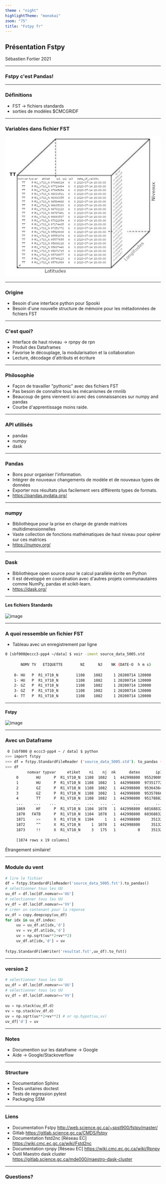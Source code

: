 ```yaml
---
theme : "night"
highlightTheme: "monokai"
zoom: "75"
title: "Fstpy fr"
---
```


## Présentation Fstpy
Sébastien Fortier 2021

---

### Fstpy c'est Pandas!

---

### Définitions
- FST -> fichiers standards
- sorties de modèles $CMCGRIDF 

---

### Variables dans fichier FST
![image](cube.jpg)

---

### Origine
- Besoin d'une interface python pour Spooki
- Besoin d'une nouvelle structure de mémoire pour les métadonnées de fichiers FST

---

### C'est quoi?
- Interface de haut niveau ->  rpnpy de rpn
- Produit des Dataframes
- Favorise le découplage, la modularisation et la collaboration
- Lecture, décodage d'attributs et écriture

---

### Philosophie
- Façon de travailler "pythonic" avec des fichiers FST 
- Pas besoin de connaître tous les mécanismes de rmnlib
- Beaucoup de gens viennent ici avec des connaissances sur numpy and pandas
- Courbe d'apprentissage moins raide.

---

### API utilisés
- pandas
- numpy
- dask


---

### Pandas
- Bons pour organiser l'information.
- Intégrer de nouveaux changements de modèle et de nouveaux types de données
- Exporter nos résultats plus facilement vers différents types de formats.
- <https://pandas.pydata.org/>

---

### numpy
- Bibliothèque pour la prise en charge de grande matrices multidimensionnelles
- Vaste collection de fonctions mathématiques de haut niveau pour opérer sur ces matrices
- <https://numpy.org/>
---

### Dask
- Bibliothèque open source pour le calcul parallèle écrite en Python
- Il est développé en coordination avec d'autres projets communautaires comme NumPy, pandas et scikit-learn.
- <https://dask.org/>

---

#### Les fichiers Standards
![image](https://encrypted-tbn0.gstatic.com/images?q=tbn:ANd9GcS8HAeOTkPIH4k7xO_7dlM8Ks9ecoEqlsr-zQ&usqp=CAU)

---

### A quoi ressemble un fichier FST
- Tableau avec un enregistrement par ligne

```bash
0 [sbf000@eccc3-ppp4 ~/data] $ voir -iment source_data_5005.std

       NOMV TV   ETIQUETTE        NI      NJ    NK (DATE-O  h m s)           IP1       IP2       IP3     DEET     NPAS  DTY   G   IG1   IG2   IG3   IG4

    0- HU   P  R1_V710_N        1108    1082     1 20200714 120000      95529009         6         0      300       72  f 16  Z 33792 77761     1     0
    1- HU   P  R1_V710_N        1108    1082     1 20200714 120000      97351772         6         0      300       72  f 16  Z 33792 77761     1     0
    2- GZ   P  R1_V710_N        1108    1082     1 20200714 120000      95364364         6         0      300       72  f 16  Z 33792 77761     1     0
    3- GZ   P  R1_V710_N        1108    1082     1 20200714 120000      95357866         6         0      300       72  f 16  Z 33792 77761     1     0
    4- TT   P  R1_V710_N        1108    1082     1 20200714 120000      95178882         6         0      300       72  f 16  Z 33792 77761     1     0

```

---

#### Fstpy
![image](https://encrypted-tbn0.gstatic.com/images?q=tbn:ANd9GcRef8630r2P860i3ZQYu1xkH5mPMj3l7xuAAw&usqp=CAU)

---

### Avec un Dataframe

```bash
 0 [sbf000 @ eccc3-ppp4 ~ / data] $ python
>>> import fstpy
>>> df = fstpy.StandardFileReader ('source_data_5005.std'). to_pandas ()
>>> df
          nomvar typvar     etiket    ni    nj  nk      dateo       ip1    ip2  ip3  deet  npas  datyp  nbits grtyp    ig1    ig2    ig3    ig4
     0        HU      P  R1_V710_N  1108  1082   1  442998800  95529009      6    0   300    72    134     16     Z  33792  77761      1      0
     1        HU      P  R1_V710_N  1108  1082   1  442998800  97351772      6    0   300    72    134     16     Z  33792  77761      1      0
     2        GZ      P  R1_V710_N  1108  1082   1  442998800  95364364      6    0   300    72    134     16     Z  33792  77761      1      0
     3        GZ      P  R1_V710_N  1108  1082   1  442998800  95357866      6    0   300    72    134     16     Z  33792  77761      1      0
     4        TT      P  R1_V710_N  1108  1082   1  442998800  95178882      6    0   300    72    134     16     Z  33792  77761      1      0
     ...     ...    ...        ...   ...   ...  ..        ...       ...    ...  ...   ...   ...    ...    ...   ...    ...    ...    ...    ...
     1869     HF      P  R1_V710_N  1104  1078   1  442998800  60168832      6    0   300    72    134     12     Z  35132  56748      1      0
     1870   FATB      P  R1_V710_N  1104  1078   1  442998800  60368832      6    0   300    72    134     12     Z  35132  56748      1      0
     1871     >>      X  R1_V710_N  1104     1   1  442998800     35132  56748    1     0     0      5     32     E   1470    560  54400  46560
     1872     ^^      X  R1_V710_N     1  1078   1  442998800     35132  56748    1     0     0      5     32     E   1470    560  54400  46560
     1873     !!      X  R1_V710_N     3   175   1          0     35132  56748    0     0     0      5     64     X   5005      0    300   1500

     [1874 rows x 19 columns]


```

Étrangement similaire!

---

### Module du vent
```python
# lire le fichier
df = fstpy.StandardFileReader('source_data_5005.fst').to_pandas()
# sélectionner tous les UU
uu_df = df.loc[df.nomvar=='UU']
# sélectionner tous les UU
vv_df = df.loc[df.nomvar=='VV']
# créer un contenant pour la réponse
uv_df = copy.deepcopy(uu_df)
for idx in uu_df.index:
     uu = uu_df.at[idx,'d']
     vv = vv_df.at[idx,'d']
     uv = np.sqrt(uu**2+vv**2)
     uv_df.at[idx,'d'] = uv

fstpy.StandardFileWriter('resultat.fst',uv_df).to_fst()
```

---

### version 2
```python
# sélectionner tous les UU
uu_df = df.loc[df.nomvar=='UU']
# sélectionner tous les UU
vv_df = df.loc[df.nomvar=='VV']

uu = np.stack(uu_df.d)
vv = np.stack(vv_df.d)
uv = np.sqrt(uu**2+vv**2) # or np.hypot(uu,vv)
uv_df['d'] = uv

```

---


### Notes
- Documention sur les dataframe -> Google
- Aide -> Google/Stackoverflow

---

### Structure
- Documentation Sphinx
- Tests unitaires doctest
- Tests de regression pytest
- Packaging SSM

---

### Liens
- Documentation Fstpy <http://web.science.gc.ca/~spst900/fstpy/master/>
- Gitlab <https://gitlab.science.gc.ca/CMDS/fstpy>
- Documentation fstd2nc [Réseau EC] <https://wiki.cmc.ec.gc.ca/wiki/Fstd2nc>
- Documentation rpnpy [Réseau EC] <https://wiki.cmc.ec.gc.ca/wiki/Rpnpy>
- Outil Maestro dask cluster <https://gitlab.science.gc.ca/mde000/maestro-dask-cluster>

---

### Questions?


